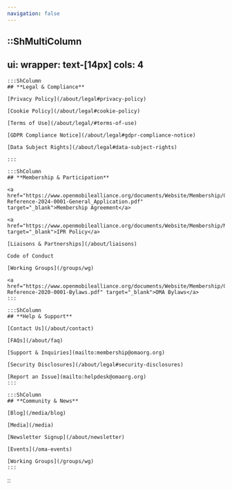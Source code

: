 ```yaml
---
navigation: false
---
```


::ShMultiColumn
---
ui:
    wrapper: text-[14px]
cols: 4
---
    :::ShColumn
    ## **Legal & Compliance**

    [Privacy Policy](/about/legal#privacy-policy)

    [Cookie Policy](/about/legal#cookie-policy)

    [Terms of Use](/about/legal/#terms-of-use)

    [GDPR Compliance Notice](/about/legal#gdpr-compliance-notice)

    [Data Subject Rights](/about/legal#data-subject-rights)
    
    :::

    :::ShColumn
    ## **Membership & Participation**

    <a href="https://www.openmobilealliance.org/documents/Website/Membership/OMA-Reference-2024-0001-General_Application.pdf" target="_blank">Membership Agreement</a>

    <a href="https://www.openmobilealliance.org/documents/Website/Membership/Member_IPRGuidelines.pdf" target="_blank">IPR Policy</a>

    [Liaisons & Partnerships](/about/liaisons)

    Code of Conduct

    [Working Groups](/groups/wg)

    <a href="https://www.openmobilealliance.org/documents/Website/Membership/OMA-Reference-2020-0001-Bylaws.pdf" target="_blank">OMA Bylaws</a>
    :::

    :::ShColumn
    ## **Help & Support**

    [Contact Us](/about/contact)

    [FAQs](/about/faq)

    [Support & Inquiries](mailto:membership@omaorg.org)

    [Security Disclosures](/about/legal#security-disclosures)

    [Report an Issue](mailto:helpdesk@omaorg.org)
    :::

    :::ShColumn
    ## **Community & News**

    [Blog](/media/blog)

    [Media](/media)

    [Newsletter Signup](/about/newsletter)

    [Events](/oma-events)

    [Working Groups](/groups/wg)
    :::
::
